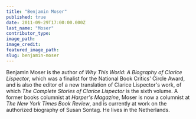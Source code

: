 ```yaml
---
title: "Benjamin Moser"
published: true
date: 2011-09-29T17:00:00.000Z
last_name: "Moser"
contributor_type:
image_path:
image_credit:
featured_image_path:
slug: benjamin-moser
---
```


Benjamin Moser is the author of _Why This World: A Biography of Clarice Lispector_, which was a finalist for the National Book Critics' Circle Award, and is also the editor of a new translation of Clarice Lispector's work, of which _The Complete Stories of Clarice Lispector_ is the sixth volume. A former books columnist at _Harper's Magazine_, Moser is now a columnist at _The New York Times Book Review_, and is currently at work on the authorized biography of Susan Sontag. He lives in the Netherlands.

